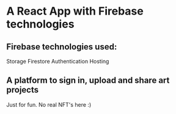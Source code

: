 # A React App with Firebase technologies

## Firebase technologies used:
Storage
Firestore
Authentication
Hosting

## A platform to sign in, upload and share art projects
Just for fun.
No real NFT's here :)



